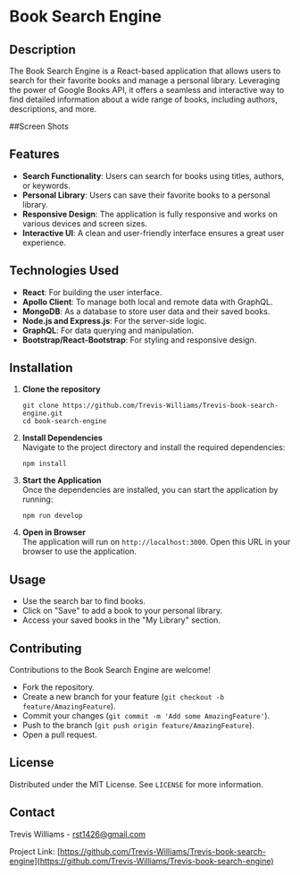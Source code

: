 # Book Search Engine

## Description

The Book Search Engine is a React-based application that allows users to search for their favorite books and manage a personal library. Leveraging the power of Google Books API, it offers a seamless and interactive way to find detailed information about a wide range of books, including authors, descriptions, and more.

##Screen Shots


## Features

- **Search Functionality**: Users can search for books using titles, authors, or keywords.
- **Personal Library**: Users can save their favorite books to a personal library.
- **Responsive Design**: The application is fully responsive and works on various devices and screen sizes.
- **Interactive UI**: A clean and user-friendly interface ensures a great user experience.

## Technologies Used

- **React**: For building the user interface.
- **Apollo Client**: To manage both local and remote data with GraphQL.
- **MongoDB**: As a database to store user data and their saved books.
- **Node.js and Express.js**: For the server-side logic.
- **GraphQL**: For data querying and manipulation.
- **Bootstrap/React-Bootstrap**: For styling and responsive design.

## Installation

1. **Clone the repository**  
   ```
   git clone https://github.com/Trevis-Williams/Trevis-book-search-engine.git
   cd book-search-engine
   ```

2. **Install Dependencies**  
   Navigate to the project directory and install the required dependencies:
   ```
   npm install
   ```

3. **Start the Application**  
   Once the dependencies are installed, you can start the application by running:
   ```
   npm run develop
   ```

4. **Open in Browser**  
   The application will run on `http://localhost:3000`. Open this URL in your browser to use the application.

## Usage

- Use the search bar to find books.
- Click on "Save" to add a book to your personal library.
- Access your saved books in the "My Library" section.

## Contributing

Contributions to the Book Search Engine are welcome!

- Fork the repository.
- Create a new branch for your feature (`git checkout -b feature/AmazingFeature`).
- Commit your changes (`git commit -m 'Add some AmazingFeature'`).
- Push to the branch (`git push origin feature/AmazingFeature`).
- Open a pull request.

## License

Distributed under the MIT License. See `LICENSE` for more information.

## Contact

Trevis Williams - [rst1426@gmail.com](mailto:Rst1426@gmail.com)

Project Link: [https://github.com/Trevis-Williams/Trevis-book-search-engine](https://github.com/Trevis-Williams/Trevis-book-search-engine)

